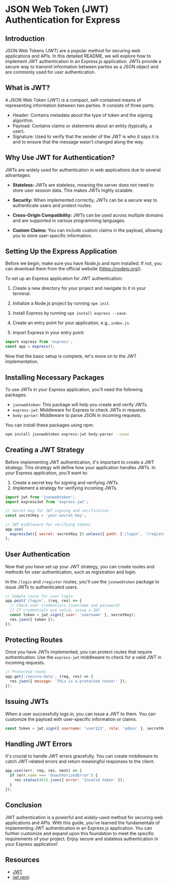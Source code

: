 # JSON Web Token (JWT) Authentication for Express

## Introduction

JSON Web Tokens (JWT) are a popular method for securing web applications and APIs. In this detailed README, we will explore how to implement JWT authentication in an Express.js application. JWTs provide a secure way to transmit information between parties as a JSON object and are commonly used for user authentication.

## What is JWT?

A JSON Web Token (JWT) is a compact, self-contained means of representing information between two parties. It consists of three parts:

- Header: Contains metadata about the type of token and the signing algorithm.
- Payload: Contains claims or statements about an entity (typically, a user).
- Signature: Used to verify that the sender of the JWT is who it says it is and to ensure that the message wasn't changed along the way.

## Why Use JWT for Authentication?

JWTs are widely used for authentication in web applications due to several advantages:

- **Stateless:** JWTs are stateless, meaning the server does not need to store user session data. This makes JWTs highly scalable.

- **Security:** When implemented correctly, JWTs can be a secure way to authenticate users and protect routes.

- **Cross-Origin Compatibility:** JWTs can be used across multiple domains and are supported in various programming languages.

- **Custom Claims:** You can include custom claims in the payload, allowing you to store user-specific information.

## Setting Up the Express Application

Before we begin, make sure you have Node.js and npm installed. If not, you can download them from the official website (https://nodejs.org/).

To set up an Express application for JWT authentication:

1. Create a new directory for your project and navigate to it in your terminal.

2. Initialize a Node.js project by running `npm init`.

3. Install Express by running `npm install express --save`.

4. Create an entry point for your application, e.g., `index.js`.

5. Import Express in your entry point:

```javascript
import express from 'express';
const app = express();
```

Now that the basic setup is complete, let's move on to the JWT implementation.

## Installing Necessary Packages

To use JWTs in your Express application, you'll need the following packages:

- `jsonwebtoken`: This package will help you create and verify JWTs.
- `express-jwt`: Middleware for Express to check JWTs in requests.
- `body-parser`: Middleware to parse JSON in incoming requests.

You can install these packages using npm:

```bash
npm install jsonwebtoken express-jwt body-parser --save
```

## Creating a JWT Strategy

Before implementing JWT authentication, it's important to create a JWT strategy. This strategy will define how your application handles JWTs. In your Express application, you'll want to:

1. Create a secret key for signing and verifying JWTs.
2. Implement a strategy for verifying incoming JWTs.

```javascript
import jwt from 'jsonwebtoken';
import expressJwt from 'express-jwt';

// Secret key for JWT signing and verification
const secretKey = 'your-secret-key';

// JWT middleware for verifying tokens
app.use(
  expressJwt({ secret: secretKey }).unless({ path: ['/login', '/register'] })
);
```

## User Authentication

Now that you have set up your JWT strategy, you can create routes and methods for user authentication, such as registration and login.

In the `/login` and `/register` routes, you'll use the `jsonwebtoken` package to issue JWTs to authenticated users.

```javascript
// Sample route for user login
app.post('/login', (req, res) => {
  // Check user credentials (username and password)
  // If credentials are valid, issue a JWT
  const token = jwt.sign({ user: 'username' }, secretKey);
  res.json({ token });
});
```

## Protecting Routes

Once you have JWTs implemented, you can protect routes that require authentication. Use the `express-jwt` middleware to check for a valid JWT in incoming requests.

```javascript
// Protected route
app.get('/secure-data', (req, res) => {
  res.json({ message: 'This is a protected route!' });
});
```

## Issuing JWTs

When a user successfully logs in, you can issue a JWT to them. You can customize the payload with user-specific information or claims.

```javascript
const token = jwt.sign({ username: 'user123', role: 'admin' }, secretKey);
```

## Handling JWT Errors

It's crucial to handle JWT errors gracefully. You can create middleware to catch JWT-related errors and return meaningful responses to the client.

```javascript
app.use((err, req, res, next) => {
  if (err.name === 'UnauthorizedError') {
    res.status(401).json({ error: 'Invalid token' });
  }
});
```

## Conclusion

JWT authentication is a powerful and widely-used method for securing web applications and APIs. With this guide, you've learned the fundamentals of implementing JWT authentication in an Express.js application. You can further customize and expand upon this foundation to meet the specific requirements of your project. Enjoy secure and stateless authentication in your Express application!

## Resources

- [JWT](https://jwt.io/introduction)
- [jwt npm](https://www.npmjs.com/package/jsonwebtoken)
